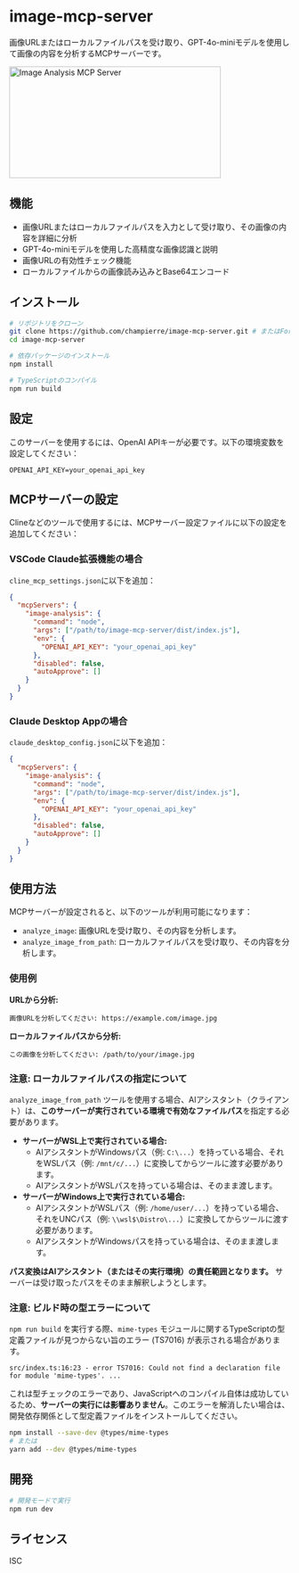 # image-mcp-server

画像URLまたはローカルファイルパスを受け取り、GPT-4o-miniモデルを使用して画像の内容を分析するMCPサーバーです。

<a href="https://glama.ai/mcp/servers/@champierre/image-mcp-server">
  <img width="380" height="200" src="https://glama.ai/mcp/servers/@champierre/image-mcp-server/badge" alt="Image Analysis MCP Server" />
</a>

## 機能

- 画像URLまたはローカルファイルパスを入力として受け取り、その画像の内容を詳細に分析
- GPT-4o-miniモデルを使用した高精度な画像認識と説明
- 画像URLの有効性チェック機能
- ローカルファイルからの画像読み込みとBase64エンコード

## インストール

```bash
# リポジトリをクローン
git clone https://github.com/champierre/image-mcp-server.git # またはForkしたリポジトリ
cd image-mcp-server

# 依存パッケージのインストール
npm install

# TypeScriptのコンパイル
npm run build
```

## 設定

このサーバーを使用するには、OpenAI APIキーが必要です。以下の環境変数を設定してください：

```
OPENAI_API_KEY=your_openai_api_key
```

## MCPサーバーの設定

Clineなどのツールで使用するには、MCPサーバー設定ファイルに以下の設定を追加してください：

### VSCode Claude拡張機能の場合

`cline_mcp_settings.json`に以下を追加：

```json
{
  "mcpServers": {
    "image-analysis": {
      "command": "node",
      "args": ["/path/to/image-mcp-server/dist/index.js"],
      "env": {
        "OPENAI_API_KEY": "your_openai_api_key"
      },
      "disabled": false,
      "autoApprove": []
    }
  }
}
```

### Claude Desktop Appの場合

`claude_desktop_config.json`に以下を追加：

```json
{
  "mcpServers": {
    "image-analysis": {
      "command": "node",
      "args": ["/path/to/image-mcp-server/dist/index.js"],
      "env": {
        "OPENAI_API_KEY": "your_openai_api_key"
      },
      "disabled": false,
      "autoApprove": []
    }
  }
}
```

## 使用方法

MCPサーバーが設定されると、以下のツールが利用可能になります：

- `analyze_image`: 画像URLを受け取り、その内容を分析します。
- `analyze_image_from_path`: ローカルファイルパスを受け取り、その内容を分析します。

### 使用例

**URLから分析:**
```
画像URLを分析してください: https://example.com/image.jpg
```

**ローカルファイルパスから分析:**
```
この画像を分析してください: /path/to/your/image.jpg
```

### 注意: ローカルファイルパスの指定について

`analyze_image_from_path` ツールを使用する場合、AIアシスタント（クライアント）は、**このサーバーが実行されている環境で有効なファイルパス**を指定する必要があります。

- **サーバーがWSL上で実行されている場合:**
  - AIアシスタントがWindowsパス（例: `C:\...`）を持っている場合、それをWSLパス（例: `/mnt/c/...`）に変換してからツールに渡す必要があります。
  - AIアシスタントがWSLパスを持っている場合は、そのまま渡します。
- **サーバーがWindows上で実行されている場合:**
  - AIアシスタントがWSLパス（例: `/home/user/...`）を持っている場合、それをUNCパス（例: `\\wsl$\Distro\...`）に変換してからツールに渡す必要があります。
  - AIアシスタントがWindowsパスを持っている場合は、そのまま渡します。

**パス変換はAIアシスタント（またはその実行環境）の責任範囲となります。** サーバーは受け取ったパスをそのまま解釈しようとします。

### 注意: ビルド時の型エラーについて

`npm run build` を実行する際、`mime-types` モジュールに関するTypeScriptの型定義ファイルが見つからない旨のエラー (TS7016) が表示される場合があります。

```
src/index.ts:16:23 - error TS7016: Could not find a declaration file for module 'mime-types'. ...
```

これは型チェックのエラーであり、JavaScriptへのコンパイル自体は成功しているため、**サーバーの実行には影響ありません**。このエラーを解消したい場合は、開発依存関係として型定義ファイルをインストールしてください。

```bash
npm install --save-dev @types/mime-types
# または
yarn add --dev @types/mime-types
```

## 開発

```bash
# 開発モードで実行
npm run dev
```

## ライセンス

ISC
